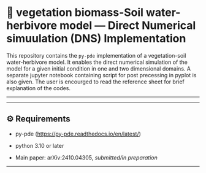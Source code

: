 # 🌱 vegetation biomass-Soil water-herbivore model — Direct Numerical simuulation (DNS) Implementation

This repository contains the `py-pde` implementation of a vegetation-soil water-herbivore model. It enables the direct numerical simulation of the model for a given initial condition in one and two dimensional domains. A separate jupyter notebook containing script for post precessing in pyplot is also given. The user is encourged to read the reference sheet for brief explanation of the codes.  

---

---

## ⚙️ Requirements

- py-pde (https://py-pde.readthedocs.io/en/latest/)
- python 3.10 or later



- Main paper: arXiv:2410.04305, *submitted/in preparation*

---

